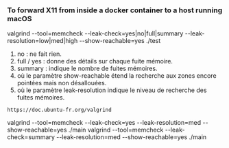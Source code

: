 ### To forward X11 from inside a docker container to a host running macOS

valgrind --tool=memcheck --leak-check=yes|no|full|summary --leak-resolution=low|med|high --show-reachable=yes ./test


1. no : ne fait rien.
2. full / yes : donne des détails sur chaque fuite mémoire.
3. summary : indique le nombre de fuites mémoires.
4. où le paramètre show-reachable étend la recherche aux zones encore pointées mais non désallouées.
5. où le paramètre leak-resolution indique le niveau de recherche des fuites mémoires.

```
https://doc.ubuntu-fr.org/valgrind
 ```

valgrind --tool=memcheck --leak-check=yes --leak-resolution=med --show-reachable=yes ./main
valgrind --tool=memcheck --leak-check=summary --leak-resolution=med --show-reachable=yes ./main